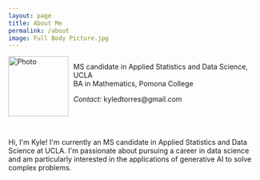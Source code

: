```yaml
---
layout: page
title: About Me
permalink: /about
image: Full Body Picture.jpg
---
```


<div class="row" style="display:flex; align-items:center;">
    <div>
        <img src="{{ site.url }}/images/Grad picture.jpg"
			alt="Photo" 
			width="120"
			style="margin-right:10px;">
    </div> 
        <div class="titles">
            MS candidate in Applied Statistics and Data Science, UCLA<br>
            BA in Mathematics, Pomona College
	      <br>	
	      <p class="contact">
			  <i class="muted">Contact:</i> kyledtorres@gmail.com
		  </p>
	  </div>
    </div>
</div>

<div class="row">
    <div class="twelve columns">
        <hr>
    </div>
</div>

<p>
	Hi, I'm Kyle! I'm currently an MS candidate in Applied Statistics and Data Science at UCLA. I'm passionate about pursuing a career in 		data science and am particularly interested in the applications of generative AI to solve complex problems.
</p>
